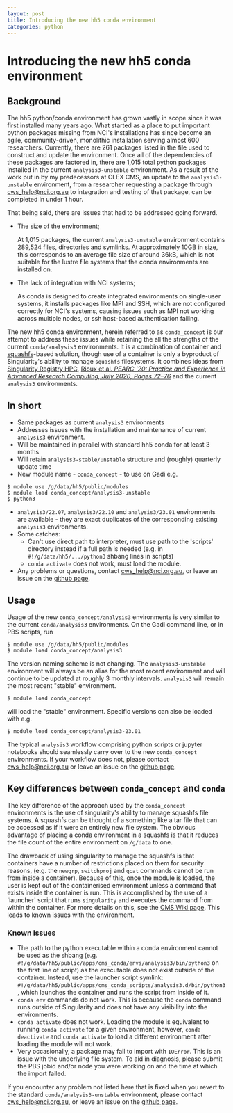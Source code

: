 ```yaml
---
layout: post
title: Introducing the new hh5 conda environment
categories: python
---
```

# Introducing the new hh5 conda environment

## Background
The hh5 python/conda environment has grown vastly in scope since it was first installed many years ago. What started as a place to put important python packages missing from NCI's installations has since become an agile, community-driven, monolithic installation serving almost 600 researchers. Currently, there are 261 packages listed in the file used to construct and update the environment. Once all of the dependencies of these packages are factored in, there are 1,015 total python packages installed in the current `analysis3-unstable` environment. As a result of the work put in by my predecessors at CLEX CMS, an update to the `analysis3-unstable` environment, from a researcher requesting a package through cws_help@nci.org.au to integration and testing of that package, can be completed in under 1 hour.

That being said, there are issues that had to be addressed going forward.

 * The size of the environment;

     At 1,015 packages, the current `analysis3-unstable` environment contains 289,524 files, directories and symlinks. At approximately 10GB in size, this corresponds to an average file size of around 36kB, which is not suitable for the lustre file systems that the conda environments are installed on.
 * The lack of integration with NCI systems;

    As conda is designed to create integrated environments on single-user systems, it installs packages like MPI and SSH, which are not configured correctly for NCI's systems, causing issues such as MPI not working across multiple nodes, or ssh host-based authentication failing.

The new hh5 conda environment, herein referred to as `conda_concept` is our attempt to address these issues while retaining the all the strengths of the current `conda/analysis3` environments. It is a combination of container and [squashfs](https://en.wikipedia.org/wiki/SquashFS)-based solution, though use of a container is only a byproduct of Singularity's ability to manage `squashfs` filesystems.  It combines ideas from [Singularity Registry HPC](https://singularity-hpc.readthedocs.io/en/latest/), [Rioux et al. *PEARC '20: Practice and Experience in Advanced Research Computing, July 2020, Pages 72–76*](https://doi.org/10.1145/3311790.3401776) and the current `analysis3` environments.

## In short

* Same packages as current `analysis3` environments
* Addresses issues with the installation and maintenance of current `analysis3` environment.
* Will be maintained in parallel with standard hh5 conda for at least 3 months.
* Will retain `analysis3-stable/unstable` structure and (roughly) quarterly update time
* New module name - `conda_concept` - to use on Gadi e.g.
```
$ module use /g/data/hh5/public/modules
$ module load conda_concept/analysis3-unstable
$ python3
```
* `analysis3/22.07`, `analysis3/22.10` and `analysis3/23.01` environments are available - they are exact duplicates of the corresponding existing `analysis3` environments.
* Some catches:
    * Can't use direct path to interpreter, must use path to the 'scripts' directory instead if a full path is needed (e.g. in `#!/g/data/hh5/.../python3` shbang lines in scripts)
    * `conda activate` does not work, must load the module.
* Any problems or questions, contact cws_help@nci.org.au, or leave an issue on the [github page](https://github.com/coecms/cms-conda-singularity/issues).

## Usage
Usage of the new `conda_concept/analysis3` environments is very similar to the current `conda/analysis3` environments. On the Gadi command line, or in PBS scripts, run
```
$ module use /g/data/hh5/public/modules
$ module load conda_concept/analysis3
```
The version naming scheme is not changing. The `analysis3-unstable` environment will always be an alias for the most recent environment and will continue to be updated at roughly 3 monthly intervals. `analysis3` will remain the most recent "stable" environment.
```
$ module load conda_concept
```
will load the "stable" environment. Specific versions can also be loaded with e.g.
```
$ module load conda_concept/analysis3-23.01
```
The typical `analysis3` workflow comprising python scripts or jupyter notebooks should seamlessly carry over to the new `conda_concept` environments. If your workflow does not, please contact cws_help@nci.org.au or leave an issue on the [github page](https://github.com/coecms/cms-conda-singularity/issues).

## Key differences between `conda_concept` and `conda`
The key difference of the approach used by the `conda_concept` environments is the use of singularity's ability to manage squashfs file systems. A squashfs can be thought of a something like a tar file that can be accessed as if it were an entirely new file system. The obvious advantage of placing a conda environment in a squashfs is that it reduces the file count of the entire environment on `/g/data` to one.

The drawback of using singularity to manage the squashfs is that containers have a number of restrictions placed on them for security reasons, (e.g. the `newgrp`, `switchproj` and `qcat` commands cannot be run from inside a container). Because of this, once the module is loaded, the user is kept out of the containerised environment unless a command that exists inside the container is run. This is accomplished by the use of a 'launcher' script that runs `singularity` and executes the command from within the container. For more details on this, see the [CMS Wiki page](https://climate-cms.org/cms-wiki/resources/resources-conda-setup.html). This leads to known issues with the environment.

### Known Issues
 * The path to the python executable within a conda environment cannot be used as the shbang (e.g. `#!/g/data/hh5/public/apps/cms_conda/envs/analysis3/bin/python3` on the first line of script) as the executable does not exist outside of the container. Instead, use the launcher script symlink: `#!/g/data/hh5/public/apps/cms_conda_scripts/analysis3.d/bin/python3`, which launches the container and runs the script from inside of it.
 * `conda env` commands do not work. This is because the `conda` command runs outside of Singularity and does not have any visibility into the environments.
 * `conda activate` does not work. Loading the module is equivalent to running `conda activate` for a given environment, however, `conda deactivate` and `conda activate` to load a different environment after loading the module will not work. 
 * Very occasionally, a package may fail to import with `IOError`. This is an issue with the underlying file system. To aid in diagnosis, please submit the PBS jobid and/or node you were working on and the time at which the import failed.

 If you encounter any problem not listed here that is fixed when you revert to the standard `conda/analysis3-unstable` environment, please contact cws_help@nci.org.au, or leave an issue on the [github page](https://github.com/coecms/cms-conda-singularity/issues).
